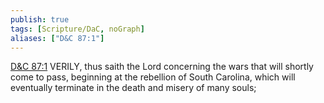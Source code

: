 ```yaml
---
publish: true
tags: [Scripture/DaC, noGraph]
aliases: ["D&C 87:1"]
---
```

[D&C 87:1](https://churchofjesuschrist.org/study/scriptures/dc-testament/dc/87?lang=eng&id=p1#p1) VERILY, thus saith the Lord concerning the wars that will shortly come to pass, beginning at the rebellion of South Carolina, which will eventually terminate in the death and misery of many souls;
